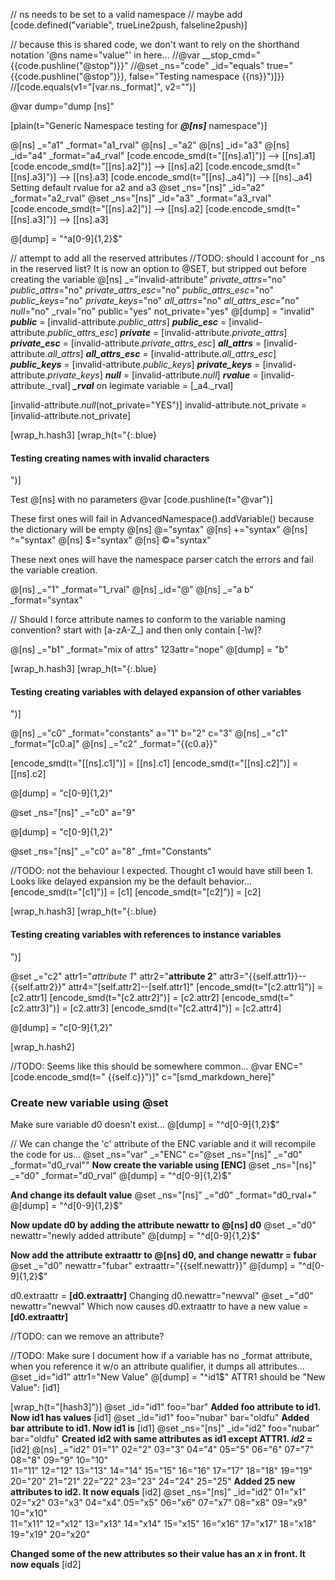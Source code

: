 // ns needs to be set to a valid namespace
// maybe add [code.defined("variable", trueLine2push, falseline2push)]

// because this is shared code, we don't want to rely on the shorthand notation '@ns name="value"' in here...
//@var __stop_cmd="{{code.pushline(\"@stop\")}}"
//@set _ns="code" _id="equals" true="{{code.pushline(\"@stop\")}}, false="Testing namespace {{ns}}")]}}
//[code.equals(v1="[var.ns._format]", v2="")]

@var dump="dump [ns]"

[plain(t="Generic Namespace testing for ***@[ns]*** namespace")]


@[ns] _="a1" _format="a1_rval"
@[ns] _="a2"
@[ns] _id="a3"
@[ns] _id="a4" _format="a4_rval"
[code.encode_smd(t="[[ns].a1]")] --> [[ns].a1]
[code.encode_smd(t="[[ns].a2]")] --> [[ns].a2]
[code.encode_smd(t="[[ns].a3]")] --> [[ns].a3]
[code.encode_smd(t="[[ns]._a4]")] --> [[ns]._a4]
Setting default rvalue for a2 and a3
@set _ns="[ns]" _id="a2" _format="a2_rval"
@set _ns="[ns]" _id="a3" _format="a3_rval"
[code.encode_smd(t="[[ns].a2]")] --> [[ns].a2]
[code.encode_smd(t="[[ns].a3]")] --> [[ns].a3]

@[dump] = "^a[0-9]{1,2}$"

// attempt to add all the reserved attributes
//TODO: should I account for _ns in the reserved list? It is now an option to @SET, but stripped out before creating the variable
@[ns] _="invalid-attribute" _private_attrs_="no" _public_attrs_="no" _private_attrs_esc_="no" _public_attrs_esc_="no" _public_keys_="no" _private_keys_="no" _all_attrs_="no" _all_attrs_esc_="no" _null_="no" _rval="no" public="yes" not_private="yes"
@[dump] = "invalid"
***public*** = [invalid-attribute._public_attrs_]
***public_esc*** = [invalid-attribute._public_attrs_esc_]
***private*** = [invalid-attribute._private_attrs_]
***private_esc*** = [invalid-attribute._private_attrs_esc_]
***all_attrs*** = [invalid-attribute._all_attrs_]
***all_attrs_esc*** = [invalid-attribute._all_attrs_esc_]
***public_keys*** = [invalid-attribute._public_keys_]
***private_keys*** = [invalid-attribute._private_keys_]
***null*** = [invalid-attribute._null_]
***rvalue*** = [invalid-attribute._rval]
***_rval*** on legimate variable = [_a4._rval]

[invalid-attribute._null_(not_private="YES")]
invalid-attribute.not_private = [invalid-attribute.not_private]

[wrap_h.hash3]
[wrap_h(t="{:.blue}<h4>Testing creating names with invalid characters</h4>")]

Test @[ns] with no parameters
@var
[code.pushline(t="@var")]

These first ones will fail in AdvancedNamespace().addVariable() because the dictionary will be empty
@[ns] @="syntax"
@[ns] +="syntax"
@[ns] ^="syntax"
@[ns] $="syntax"
@[ns] ©="syntax"

These next ones will have the namespace parser  catch the errors and fail the variable creation.

@[ns] _="1" _format="1_rval"
@[ns] _id="@"
@[ns] _="a b" _format="syntax"

// Should I force attribute names to conform to the variable naming convention? start with [a-zA-Z_] and then only contain [-\w]?

@[ns] _="b1" _format="mix of attrs" 123attr="nope"
@[dump] = "b"

[wrap_h.hash3]
[wrap_h(t="{:.blue}<h4>Testing creating variables with delayed expansion of other variables</h4>")]

@[ns] _="c0" _format="constants" a="1" b="2" c="3"
@[ns] _="c1" _format="[c0.a]"
@[ns] _="c2" _format="{{c0.a}}"

[encode_smd(t="[[ns].c1]")] = [[ns].c1]
[encode_smd(t="[[ns].c2]")] = [[ns].c2]

@[dump] = "c[0-9]{1,2}"

@set _ns="[ns]" _="c0" a="9"

@[dump] = "c[0-9]{1,2}"

@set _ns="[ns]" _="c0" a="8" _fmt="Constants"

//TODO: not the behaviour I expected. Thought c1 would have still been 1. Looks like delayed expansion my be the default behavior...
[encode_smd(t="[c1]")] = [c1]
[encode_smd(t="[c2]")] = [c2]


[wrap_h.hash3]
[wrap_h(t="{:.blue}<h4>Testing creating variables with references to instance variables</h4>")]

@set _="c2" attr1="*attribute 1*" attr2="**attribute 2**" attr3="{{self.attr1}}--{{self.attr2}}" attr4="[self.attr2]--[self.attr1]"
[encode_smd(t="[c2.attr1]")] = [c2.attr1]
[encode_smd(t="[c2.attr2]")] = [c2.attr2]
[encode_smd(t="[c2.attr3]")] = [c2.attr3]
[encode_smd(t="[c2.attr4]")] = [c2.attr4]

@[dump] = "c[0-9]{1,2}"


[wrap_h.hash2]

//TODO: Seems like this should be somewhere common...
@var ENC="[code.encode_smd(t=\"&nbsp;{{self.c}}\")]" c="[smd_markdown_here]"

### Create new variable using @set

Make sure variable d0 doesn't exist...
@[dump] = "^d[0-9]{1,2}$"

// We can change the 'c' attribute of the ENC variable and it will recompile the code for us...
@set _ns="var" _="ENC" c="@set _ns=\"[ns]\" _=\"d0\" _format=\"d0_rval\""
**Now create the variable using [ENC]**
@set _ns="[ns]" _="d0" _format="d0_rval"
@[dump] = "^d[0-9]{1,2}$"

**And change its default value**
@set _ns="[ns]" _="d0" _format="d0_rval+"
@[dump] = "^d[0-9]{1,2}$"

**Now update d0 by adding the attribute newattr to @[ns] d0**
@set _="d0" newattr="newly added attribute"
@[dump] = "^d[0-9]{1,2}$"

**Now add the attribute extraattr to @[ns] d0, and change newattr = fubar**
@set _="d0" newattr="fubar" extraattr="{{self.newattr}}"
@[dump] = "^d[0-9]{1,2}$"

d0.extraattr = **[d0.extraattr]**
Changing d0.newattr="newval"
@set _="d0" newattr="newval"
Which now causes d0.extraattr to have a new value = **[d0.extraattr]**

//TODO:
can we remove an attribute?

//TODO: Make sure I document how if a variable has no _format attribute, when you reference it w/o an attribute qualifier, it dumps all attributes...
@set _id="id1" attr1="New Value"
@[dump] = "^id1$"
ATTR1 should be "New Value":
[id1]

[wrap_h(t="[hash3]")]
@set _id="id1" foo="bar"
**Added foo attribute to id1. Now id1 has values**
[id1]
@set _id="id1" foo="nubar" bar="oldfu"
**Added bar attribute to id1. Now id1 is**
[id1]
@set _ns="[ns]" _id="id2" foo="nubar" bar="oldfu"
**Created id2 with same attributes as id1 except ATTR1. *id2* =**
[id2]
@[ns] _="id2" 01="1" 02="2" 03="3" 04="4" 05="5" 06="6" 07="7" 08="8" 09="9" 10="10"\
             11="11" 12="12" 13="13" 14="14" 15="15" 16="16" 17="17" 18="18" 19="19" 20="20" 21="21" 22="22" 23="23" 24="24" 25="25"
**Added 25 new attributes to id2. It now equals**
[id2]
@set _ns="[ns]" _id="id2" 01="x1" 02="x2" 03="x3" 04="x4" 05="x5" 06="x6" 07="x7" 08="x8" 09="x9" 10="x10"\
                          11="x11" 12="x12" 13="x13" 14="x14" 15="x15" 16="x16" 17="x17" 18="x18" 19="x19" 20="x20"

**Changed some of the new attributes so their value has an *x* in front. It now equals**
[id2]


